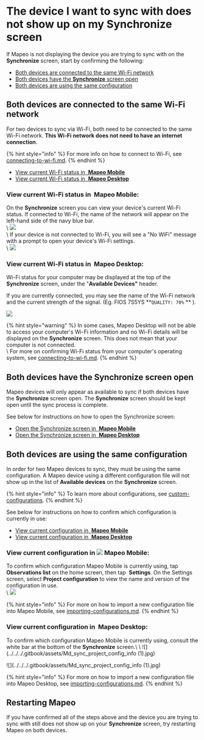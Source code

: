 # The device I want to sync with does not show up on my Synchronize screen

If Mapeo is not displaying the device you are trying to sync with on the **Synchronize** screen, start by confirming the following:

* [Both devices are connected to the same Wi-Fi network](the-device-i-want-to-sync-with-does-not-show-up-on-my-synchronize-screen.md#both-devices-are-connected-to-the-same-wi-fi-network)
* [Both devices have the **Synchronize** screen open](the-device-i-want-to-sync-with-does-not-show-up-on-my-synchronize-screen.md#both-devices-have-the-synchronize-screen-open)
* [Both devices are using the same configuration](the-device-i-want-to-sync-with-does-not-show-up-on-my-synchronize-screen.md#both-devices-are-using-the-same-configuration)

## Both devices are connected to the same Wi-Fi network

For two devices to sync via Wi-Fi, both need to be connected to the same Wi-Fi network. **This Wi-Fi network does not need to have an internet connection**.

{% hint style="info" %}
For more info on how to connect to Wi-Fi, see [connecting-to-wi-fi.md](../connecting-to-wi-fi.md "mention").
{% endhint %}

* [View current Wi-Fi status in <img src="../../../.gitbook/assets/Mapeo_Mobile.png" alt="" data-size="line" /> **Mapeo Mobile**](the-device-i-want-to-sync-with-does-not-show-up-on-my-synchronize-screen.md#in-mapeo-mobile)
* [View current Wi-Fi status in <img src="../../../.gitbook/assets/Mapeo_Desktop.png" alt="" data-size="line" /> **Mapeo Desktop**](the-device-i-want-to-sync-with-does-not-show-up-on-my-synchronize-screen.md#in-mapeo-desktop)

### View current Wi-Fi status in <img src="../../../.gitbook/assets/Mapeo_Mobile.png" alt="" data-size="line" /> **Mapeo Mobile**:

On the **Synchronize** screen you can view your device's current Wi-Fi status. If connected to Wi-Fi, the name of the network will appear on the left-hand side of the navy blue bar.\
\ ![](../../../.gitbook/assets/Mm\_sync\_screen\_wifi\_info.jpg)\
\ If your device is not connected to Wi-Fi, you will see a "No WiFi" message with a prompt to open your device's Wi-Fi settings.\
\ ![](../../../.gitbook/assets/Mm\_sync\_screen\_no\_wifi.jpg)

### View current Wi-Fi status in <img src="../../../.gitbook/assets/Mapeo_Desktop.png" alt="" data-size="line" /> Mapeo Desktop:

Wi-Fi status for your computer may be displayed at the top of the **Synchronize** screen, under the "**Available Devices"** header.&#x20;

If you are currently connected, you may see the name of the Wi-Fi network and the current strength of the signal. (Eg. <img src="../../../.gitbook/assets/Wifi.png" alt="" data-size="line" />FIOS 7S5YS \*\*`QUALITY: 70%` \*\* ).

![](../../../.gitbook/assets/Md\_sync\_wifi\_status.jpg)

{% hint style="warning" %}
In some cases, Mapeo Desktop will not be able to access your computer's Wi-Fi information and no Wi-Fi details will be displayed on the **Synchronize** screen. This does not mean that your computer is not connected.\
\ For more on confirming Wi-Fi status from your computer's operating system, see [connecting-to-wi-fi.md](../connecting-to-wi-fi.md "mention").
{% endhint %}

## Both devices have the Synchronize screen open

Mapeo devices will only appear as available to sync if both devices have the **Synchronize** screen open. The **Synchronize** screen should be kept open until the sync process is complete.

See below for instructions on how to open the Synchronize screen:

* [Open the Synchronize screen in <img src="../../../.gitbook/assets/Mapeo_Mobile.png" alt="" data-size="line" /> **Mapeo Mobile**](../../mapeo-mobile-use/wifi-sync.md#enter-synchronize-mode)
* [Open the Synchronize screen in <img src="../../../.gitbook/assets/Mapeo_Desktop.png" alt="" data-size="line" /> **Mapeo Desktop**](../../mapeo-desktop-use/using-mapeo-desktop-to-manage-mapeo-mobile-data/syncing-data.md#enter-synchronize-mode)

## Both devices are using the same configuration

In order for two Mapeo devices to sync, they must be using the same configuration. A Mapeo device using a different configuration file will not show up in the list of **Available devices** on the **Synchronize** screen.

{% hint style="info" %}
To learn more about configurations, see [custom-configurations](../../customization-options/custom-configurations/ "mention").
{% endhint %}

See below for instructions on how to confirm which configuration is currently in use:

* [View current configuration in <img src="../../../.gitbook/assets/Mapeo_Mobile.png" alt="" data-size="line" /> **Mapeo Mobile**](the-device-i-want-to-sync-with-does-not-show-up-on-my-synchronize-screen.md#in-mapeo-mobile-1)
* [View current configuration in <img src="../../../.gitbook/assets/Mapeo_Desktop.png" alt="" data-size="line" /> **Mapeo Desktop**](the-device-i-want-to-sync-with-does-not-show-up-on-my-synchronize-screen.md#in-mapeo-desktop-1)

### View current configuration in ![](../../../.gitbook/assets/Mapeo\_Mobile.png) **Mapeo Mobile**:&#x20;

To confirm which configuration Mapeo Mobile is currently using, tap <img src="../../../.gitbook/assets/app icons_observation-list_35px.png" alt="" data-size="line" /> **Observations list** on the home screen, then tap <img src="../../../.gitbook/assets/app_icons_Settings.png" alt="" data-size="line" /> **Settings**. On the Settings screen, select **Project configuration** to view the name and version of the configuration in use.\
\ ![](../../../.gitbook/assets/Mm\_Project\_config\_screen\_IMW-config.jpg)

{% hint style="info" %}
For more on how to import a new configuration file into Mapeo Mobile, see [importing-configurations.md](../../mapeo-mobile-installation-setup/importing-configurations.md "mention").
{% endhint %}

### View current configuration in <img src="../../../.gitbook/assets/Mapeo_Desktop.png" alt="" data-size="line" /> **Mapeo Desktop**:

To confirm which configuration Mapeo Mobile is currently using, consult the white bar at the bottom of the **Synchronize** screen.\ \ &#x20;![](../../../.gitbook/assets/Md\_sync\_project\_config\_info (1).jpg)

![](../../../.gitbook/assets/Md\_sync\_project\_config\_info (1).jpg)

{% hint style="info" %}
For more on how to import a new configuration file into Mapeo Desktop, see [importing-configurations.md](../../mapeo-desktop-installation-setup/importing-configurations.md "mention").
{% endhint %}

## Restarting Mapeo

If you have confirmed all of the steps above and the device you are trying to sync with still does not show up on your **Synchronize** screen, try restarting Mapeo on both devices.
